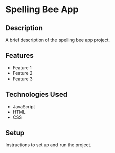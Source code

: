 # Spelling Bee App

## Description

A brief description of the spelling bee app project.

## Features

- Feature 1
- Feature 2
- Feature 3

## Technologies Used

- JavaScript
- HTML
- CSS

## Setup

Instructions to set up and run the project.
